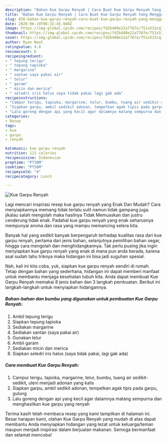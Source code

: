 ```yaml
---
description: "Bahan Kue Garpu Renyah | Cara Buat Kue Garpu Renyah Yang Menggugah Selera"
title: "Bahan Kue Garpu Renyah | Cara Buat Kue Garpu Renyah Yang Menggugah Selera"
slug: 826-bahan-kue-garpu-renyah-cara-buat-kue-garpu-renyah-yang-menggugah-selera
date: 2020-06-19T06:32:45.940Z
image: https://img-global.cpcdn.com/recipes/fd2b480e22a7767e/751x532cq70/kue-garpu-renyah-foto-resep-utama.jpg
thumbnail: https://img-global.cpcdn.com/recipes/fd2b480e22a7767e/751x532cq70/kue-garpu-renyah-foto-resep-utama.jpg
cover: https://img-global.cpcdn.com/recipes/fd2b480e22a7767e/751x532cq70/kue-garpu-renyah-foto-resep-utama.jpg
author: Ryan Neal
ratingvalue: 4.8
reviewcount: 6
recipeingredient:
- " tepung terigu"
- " tepung tapioka"
- " margarine"
- " santan saya pakai air"
- " telur"
- " garam"
- " micin dan merica"
- " seledri iris halus saya tidak pakai lagi gak ada"
recipeinstructions:
- "Campur terigu, tapioka, margarine, telur, bumbu, tuang air sedikit-sedikit, uleni menjadi adonan yang kalis"
- "Siapkan garpu, ambil sedikit adonan, tempelkan agak tipis pada garpu, gulung"
- "Lalu goreng dengan api yang kecil agar dalamnya matang sempurna dan menghasilkan kue garpu yang renyah"
categories:
- Resep
tags:
- kue
- garpu
- renyah

katakunci: kue garpu renyah 
nutrition: 111 calories
recipecuisine: Indonesian
preptime: "PT30M"
cooktime: "PT50M"
recipeyield: "4"
recipecategory: Lunch

---
```



![Kue Garpu Renyah](https://img-global.cpcdn.com/recipes/fd2b480e22a7767e/751x532cq70/kue-garpu-renyah-foto-resep-utama.jpg)

Lagi mencari inspirasi resep kue garpu renyah yang Enak Dan Mudah? Cara menyiapkannya memang tidak terlalu sulit namun tidak gampang juga. jikalau salah mengolah maka hasilnya Tidak Memuaskan dan justru cenderung tidak enak. Padahal kue garpu renyah yang enak seharusnya mempunyai aroma dan rasa yang mampu memancing selera kita.

Banyak hal yang sedikit banyak berpengaruh terhadap kualitas rasa dari kue garpu renyah, pertama dari jenis bahan, selanjutnya pemilihan bahan segar, hingga cara mengolah dan menghidangkannya. Tak perlu pusing jika ingin menyiapkan kue garpu renyah yang enak di mana pun anda berada, karena asal sudah tahu triknya maka hidangan ini bisa jadi suguhan spesial.




Nah, kali ini kita coba, yuk, siapkan kue garpu renyah sendiri di rumah. Tetap dengan bahan yang sederhana, hidangan ini dapat memberi manfaat untuk membantu menjaga kesehatan tubuh kita. Anda dapat membuat Kue Garpu Renyah memakai 8 jenis bahan dan 3 langkah pembuatan. Berikut ini langkah-langkah untuk menyiapkan hidangannya.

<!--inarticleads1-->

##### Bahan-bahan dan bumbu yang digunakan untuk pembuatan Kue Garpu Renyah:

1. Ambil  tepung terigu
1. Siapkan  tepung tapioka
1. Sediakan  margarine
1. Sediakan  santan (saya pakai air)
1. Gunakan  telur
1. Ambil  garam
1. Sediakan  micin dan merica
1. Siapkan  seledri iris halus (saya tidak pakai, lagi gak ada)




<!--inarticleads2-->

##### Cara membuat Kue Garpu Renyah:

1. Campur terigu, tapioka, margarine, telur, bumbu, tuang air sedikit-sedikit, uleni menjadi adonan yang kalis
1. Siapkan garpu, ambil sedikit adonan, tempelkan agak tipis pada garpu, gulung
1. Lalu goreng dengan api yang kecil agar dalamnya matang sempurna dan menghasilkan kue garpu yang renyah




Terima kasih telah membaca resep yang kami tampilkan di halaman ini. Besar harapan kami, olahan Kue Garpu Renyah yang mudah di atas dapat membantu Anda menyiapkan hidangan yang lezat untuk keluarga/teman maupun menjadi inspirasi dalam berjualan makanan. Semoga bermanfaat dan selamat mencoba!
